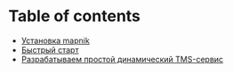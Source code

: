# Table of contents

* [Установка mapnik](README.md)
* [Быстрый старт](rabota-s-mapnik-iz-python.md)
* [Разрабатываем простой динамический TMS-сервис](razrabatyvaem-prostoi-dinamicheskii-tms-servis.md)

